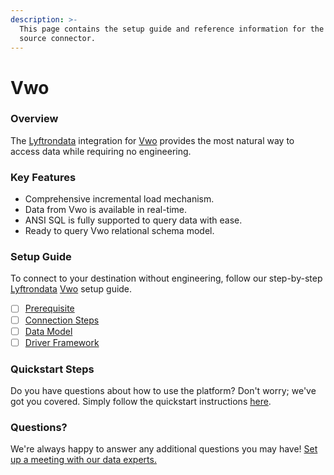 ```yaml
---
description: >-
  This page contains the setup guide and reference information for the Vwo
  source connector.
---
```


# Vwo

### Overview

The [Lyftrondata](https://www.lyftrondata.com/) integration for [Vwo](None/) provides the most natural way to access data while requiring no engineering.

### Key Features

* Comprehensive incremental load mechanism.
* Data from Vwo is available in real-time.
* ANSI SQL is fully supported to query data with ease.
* Ready to query Vwo relational schema model.

### Setup Guide

To connect to your destination without engineering, follow our step-by-step [Lyftrondata](https://www.lyftrondata.com/) [Vwo](None/) setup guide.

* [ ] [Prerequisite](prerequisite.md)
* [ ] [Connection Steps](connection-steps.md)
* [ ] [Data Model](data-model/erd.md)
* [ ] [Driver Framework](driver-framework/)

### Quickstart Steps

Do you have questions about how to use the platform? Don't worry; we've got you covered. Simply follow the quickstart instructions [here](../../).

### Questions? <a href="#questions" id="questions"></a>

We're always happy to answer any additional questions you may have! [Set up a meeting with our data experts.](https://www.lyftrondata.com/book-a-meeting/)
